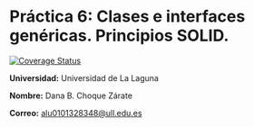 # Práctica 6: Clases e interfaces genéricas. Principios SOLID.

[![Coverage Status](https://coveralls.io/repos/github/ULL-ESIT-INF-DSI-2122/ull-esit-inf-dsi-21-22-prct06-generics-solid-Dncz/badge.png?branch=main)](https://coveralls.io/github/ULL-ESIT-INF-DSI-2122/ull-esit-inf-dsi-21-22-prct06-generics-solid-Dncz?branch=main)

**Universidad:** Universidad de La Laguna

**Nombre:** Dana B. Choque Zárate

**Correo:** alu0101328348@ull.edu.es
